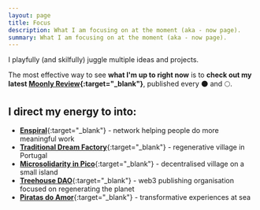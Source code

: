 ```yaml
---
layout: page
title: Focus
description: What I am focusing on at the moment (aka - now page).
summary: What I am focusing on at the moment (aka - now page).
---
```


I playfully (and skilfully) juggle multiple ideas and projects.

The most effective way to see **what I'm up to right now** is to **check out my latest [Moonly Review](https://michalkorzonek.substack.com){:target="_blank"}**, published every 🌑 and 🌕.

## I direct my energy to into:

- [**Enspiral**](https://enspiral.com){:target="_blank"} - network helping people do more meaningful work
- [**Traditional Dream Factory**](https://traditionaldreamfactory.com){:target="_blank"} - regenerative village in Portugal
- [**Microsolidarity in Pico**](https://pico.microsolidarity.cc){:target="_blank"} - decentralised village on a small island
- [**Treehouse DAO**](https://treehousedao.earth){:target="_blank"} - web3 publishing organisation focused on regenerating the planet
- [**Piratas do Amor**](https://www.piratasdoamor.com/){:target="_blank"} - transformative experiences at sea